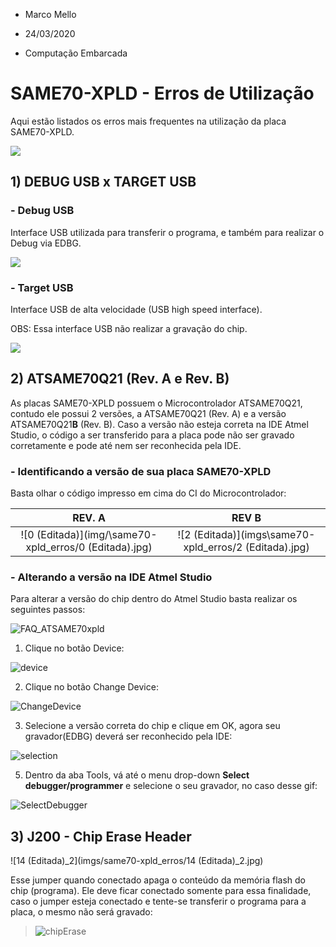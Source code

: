 - Marco Mello

- 24/03/2020
- Computação Embarcada

# SAME70-XPLD - Erros de Utilização

Aqui estão listados os erros mais frequentes na utilização da placa SAME70-XPLD.

![](imgs/same70-xpld_erros/ATSAME70XPLD_SPL.jpg)

## 1) DEBUG USB x TARGET USB

### - Debug USB

Interface USB utilizada para transferir o programa, e também para realizar o Debug via EDBG.

![](imgs/same70-xpld_erros/9_editada.jpg)



### - Target USB

Interface USB de alta velocidade (USB high speed interface).

OBS: Essa interface USB não realizar a gravação do chip.

![](imgs/same70-xpld_erros/12_editada.jpg)



## 2) ATSAME70Q21 (Rev. A e Rev. B)

As placas SAME70-XPLD possuem o Microcontrolador ATSAME70Q21, contudo ele possui 2 versões, a ATSAME70Q21 (Rev. A) e a versão ATSAME70Q21**B** (Rev. B). Caso a versão não esteja correta na IDE Atmel Studio, o código a ser transferido para a placa pode não ser gravado corretamente e pode até nem ser reconhecida pela IDE.

### - Identificando a versão de sua placa SAME70-XPLD

Basta olhar o código impresso em cima do CI do Microcontrolador:

|                            REV. A                            |                            REV B                             |
| :----------------------------------------------------------: | :----------------------------------------------------------: |
| ![0 (Editada)](img/\same70-xpld_erros/0 (Editada).jpg) | ![2 (Editada)](imgs\same70-xpld_erros/2 (Editada).jpg) |



### - Alterando a versão na IDE Atmel Studio

Para alterar a versão do chip dentro do Atmel Studio basta realizar os seguintes passos:

![FAQ_ATSAME70xpld](imgs/same70-xpld_erros/FAQ_ATSAME70xpld.gif)



1. Clique no botão Device:

![device](imgs/same70-xpld_erros/device.PNG)



2. Clique no botão Change Device:

![ChangeDevice](imgs/same70-xpld_erros/ChangeDevice.PNG)



3. Selecione a versão correta do chip e clique em OK, agora seu gravador(EDBG) deverá ser reconhecido pela IDE:

![selection](imgs/same70-xpld_erros/selection.PNG)



5. Dentro da aba Tools, vá até o menu drop-down **Select debugger/programmer** e selecione o seu gravador, no caso desse gif:

![SelectDebugger](imgs/same70-xpld_erros/SelectDebugger.PNG)



## 3) J200 - Chip Erase Header

![14 (Editada)_2](imgs/same70-xpld_erros/14 (Editada)_2.jpg)

Esse jumper quando conectado apaga o conteúdo da memória flash do chip (programa). Ele deve ficar conectado somente para essa finalidade, caso o jumper esteja conectado e tente-se transferir o programa para a placa, o mesmo não será gravado:

> ![chipErase](imgs\same70-xpld_erros\chipErase.PNG)
